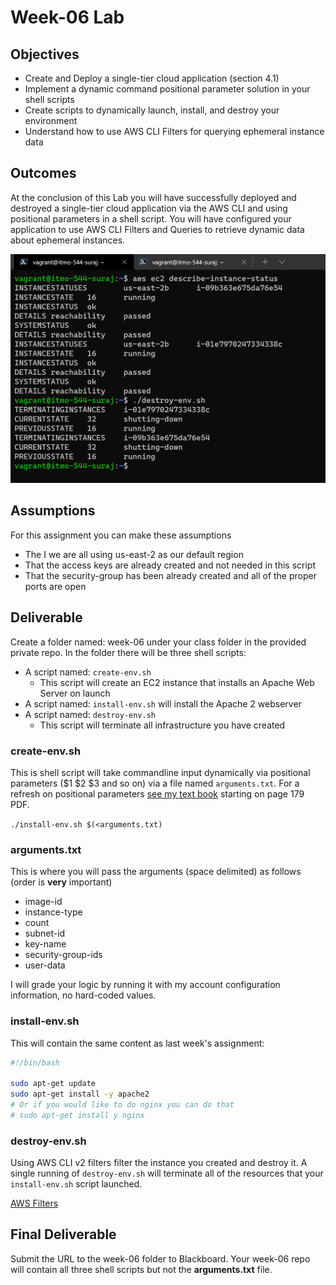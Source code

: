 # Week-06 Lab

## Objectives

* Create and Deploy a single-tier cloud application (section 4.1)
* Implement a dynamic command positional parameter solution in your shell scripts
* Create scripts to dynamically launch, install, and destroy your environment
* Understand how to use AWS CLI Filters for querying ephemeral instance data

## Outcomes

At the conclusion of this Lab you will have successfully deployed and destroyed a single-tier cloud application via the AWS CLI and using positional parameters in a shell script.  You will have configured your application to use AWS CLI Filters and Queries to retrieve dynamic data about ephemeral instances.

 ![Shell Scripts working](./media/shell-scripts-working.png)

## Assumptions

For this assignment you can make these assumptions

* The I we are all using us-east-2 as our default region
* That the access keys are already created and not needed in this script
* That the security-group has been already created and all of the proper ports are open

## Deliverable

Create a folder named: week-06 under your class folder in the provided private repo. In the folder there will be three shell scripts:

* A script named: `create-env.sh`
  * This script will create an EC2 instance that installs an Apache Web Server on launch
* A script named: `install-env.sh` will install the Apache 2 webserver
* A script named: `destroy-env.sh`
  * This script will terminate all infrastructure you have created

### create-env.sh

This is shell script will take commandline input dynamically via positional parameters ($1 $2 $3 and so on) via a file named `arguments.txt`.  For a refresh on positional parameters [see my text book](https://github.com/jhajek/Linux-text-book-part-1/releases/tag/2021-09-29 "Link to Linux Textbook") starting on page 179 PDF.

```./install-env.sh $(<arguments.txt)```

### arguments.txt

This is where you will pass the arguments (space delimited) as follows (order is **very** important)

* image-id
* instance-type
* count
* subnet-id
* key-name
* security-group-ids
* user-data

I will grade your logic by running it with my account configuration information, no hard-coded values.

### install-env.sh

This will contain the same content as last week's assignment:

```bash
#!/bin/bash

sudo apt-get update
sudo apt-get install -y apache2
# Or if you would like to do nginx you can do that 
# sudo apt-get install y nginx
```

### destroy-env.sh

Using AWS CLI v2 filters filter the instance you created and destroy it.  A single running of `destroy-env.sh` will terminate all of the resources that your `install-env.sh` script launched.

[AWS Filters](https://docs.aws.amazon.com/cli/latest/userguide/cli-usage-filter.html "URL for AWS Filters")

## Final Deliverable

Submit the URL to the week-06 folder to Blackboard.  Your week-06 repo will contain all three shell scripts but not the **arguments.txt** file.
